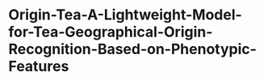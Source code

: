 # Origin-Tea-A-Lightweight-Model-for-Tea-Geographical-Origin-Recognition-Based-on-Phenotypic-Features